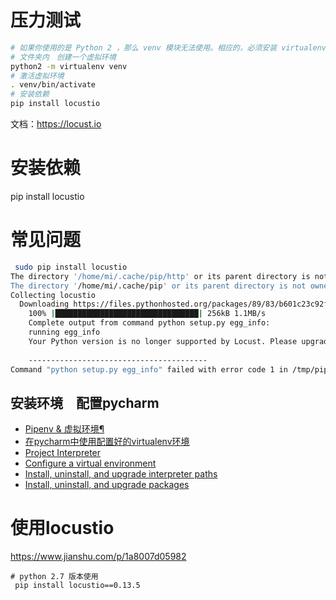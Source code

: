 # 压力测试
```bash
# 如果你使用的是 Python 2 ，那么 venv 模块无法使用。相应的，必须安装 virtualenv.
# 文件夹内　创建一个虚拟环境
python2 -m virtualenv venv
# 激活虚拟环境
. venv/bin/activate
# 安装依赖
pip install locustio
```
文档：https://locust.io 
# 安装依赖
pip install locustio
# 常见问题

```bash
 sudo pip install locustio
The directory '/home/mi/.cache/pip/http' or its parent directory is not owned by the current user and the cache has been disabled. Please check the permissions and owner of that directory. If executing pip with sudo, you may want sudo's -H flag.
The directory '/home/mi/.cache/pip' or its parent directory is not owned by the current user and caching wheels has been disabled. check the permissions and owner of that directory. If executing pip with sudo, you may want sudo's -H flag.
Collecting locustio
  Downloading https://files.pythonhosted.org/packages/89/83/b601c23c92f746287db57007e95670bbd32aefafa8eaf814666f76bc2a5e/locustio-0.14.2.tar.gz (246kB)
    100% |████████████████████████████████| 256kB 1.1MB/s 
    Complete output from command python setup.py egg_info:
    running egg_info
    Your Python version is no longer supported by Locust. Please upgrade Python to at least 3.6, or use a pinned old locust version (pip/pip3 install locustio==0.13.5)
    
    ----------------------------------------
Command "python setup.py egg_info" failed with error code 1 in /tmp/pip-build-1pEgMv/locustio/

```

## 安装环境　配置pycharm 
- [Pipenv & 虚拟环境¶](https://pythonguidecn.readthedocs.io/zh/latest/dev/virtualenvs.html)
- [在pycharm中使用配置好的virtualenv环境](https://blog.csdn.net/wowocpp/article/details/80786083)
- [Project Interpreter](https://www.jetbrains.com/help/pycharm/project-interpreter.html#)
- [Configure a virtual environment](https://www.jetbrains.com/help/pycharm/creating-virtual-environment.html)
- [Install, uninstall, and upgrade interpreter paths](https://www.jetbrains.com/help/pycharm/installing-uninstalling-and-reloading-interpreter-paths.html)
- [Install, uninstall, and upgrade packages](https://www.jetbrains.com/help/pycharm/installing-uninstalling-and-upgrading-packages.html)
# 使用locustio
https://www.jianshu.com/p/1a8007d05982

``` 
# python 2.7 版本使用
 pip install locustio==0.13.5
```



